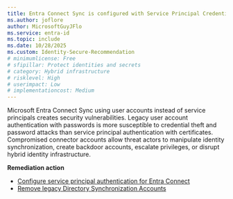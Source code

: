 ```yaml
---
title: Entra Connect Sync is configured with Service Principal Credentials  
ms.author: joflore
author: MicrosoftGuyJFlo
ms.service: entra-id
ms.topic: include
ms.date: 10/28/2025
ms.custom: Identity-Secure-Recommendation
# minimumlicense: Free
# sfipillar: Protect identities and secrets
# category: Hybrid infrastructure
# risklevel: High
# userimpact: Low
# implementationcost: Medium
---
```

Microsoft Entra Connect Sync using user accounts instead of service principals creates security vulnerabilities. Legacy user account authentication with passwords is more susceptible to credential theft and password attacks than service principal authentication with certificates. Compromised connector accounts allow threat actors to manipulate identity synchronization, create backdoor accounts, escalate privileges, or disrupt hybrid identity infrastructure.  

**Remediation action**

- [Configure service principal authentication for Entra Connect](/entra/identity/hybrid/connect/authenticate-application-id?tabs=default#onboard-to-application-based-authentication)
- [Remove legacy Directory Synchronization Accounts](/entra/identity/hybrid/connect/authenticate-application-id?tabs=default#remove-a-legacy-service-account)
